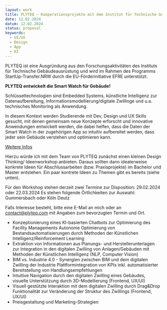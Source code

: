 ```yaml
---
layout: work
title: PLYTEQ – Kooperationsprojekte mit dem Institut für Technische Gebäudeausrüstung
date: 12.02.2024
datum: 12.02.2024
status: proposal
keywords:
  - UI/UX
  - Design
  - App
  - KI
---
```

PLYTEQ ist eine Ausgründung aus den Forschungsaktivitäten des Instituts für Technische Gebäudeausrüstung und wird im Rahmen des Programms StartUp-Transfer.NRW durch die EU-Förderinitiative EFRE unterstützt. 

**PLYTEQ entwickelt die Smart Watch für Gebäude!**

Schlüsseltechnologien sind Embedded Systems, künstliche Intelligenz zur Datenaufbereitung, Informationsmodellierung/digitale Zwillinge und u.a. technisches Monitoring als Anwendung.

In diesem Kontext werden Studierende mit Dev, Design und UX Skills gesucht, mit denen gemeinsam neue Konzepte erforscht und innovative Anwendungen entwickelt werden, die dabei helfen, dass die Daten der Smart Watch in der zugehörigen App so intuitiv aufbereitet werden, dass jeder sein Gebäude verstehen und optimieren kann.

[Weitere Infos](/thesis/assets/uploads/flyerdesignthinkinggummersbach.pdf)

Hierzu würde ich mit dem Team von PLYTEQ zunächst einen kleinen Design Thinking/ Ideenworkshop anbieten. Daraus sollten dann idealerweise konkrete Ideen für Abschlussarbeiten (bzw. Praxisprojekte) im Bachelor und Master entstehen. Ein paar kontrete Ideen zu Themen gibt es bereits (siehe unten).

Für den Workshop stehen derzeit zwei Termine zur Disposition: 29.02.2024 oder 22.03.2024
Es stehen folgende Örtlichkeiten zur Auswahl: Gummersbach oder Köln Deutz

Falls Interesse besteht, bitte eine E-Mail an mich oder an [contact@plyteq.com](contact@plyteq.com) mit Angaben zum bevorzugten Termin und Ort.


- Konzeptionierung eines KI-basierten Chatbots zur Optimierung des Facility Managements
Autonome Optimierung von Bestandsautomatisierungen durch Methoden der Künstlichen Intelligenz/Reinforcement Learning
- Extraktion von Informationen aus Planungs- und Herstellerunterlagen zur Integration in den digitalen Zwilling von Anlagen/Gebäuden mit Methoden der Künstlichen Intelligenz (NLP, Computer Vision)
- BIM vs. Industrie 4.0 - Synergien zwischen BIM und dem digitalen Zwilling der Industrie​
Plattformintegration von KPIs inkl. automatisierter Bereitstellung von Handlungsempfehlungen​ 
- Intuitive Navigation durch den digitalen Zwilling eines Gebäudes, visuelle Unterstützung durch 3D-Modellierung (Frontend, UX/UI)
- Visuell gestützte Interaktion mit dem digitalen Zwilling durch Drag&Drop Funktionalität zur Veränderung der Struktur des Zwillings (Frontend, UX/UI)
- Preisgestaltung und Marketing-Strategien ​
